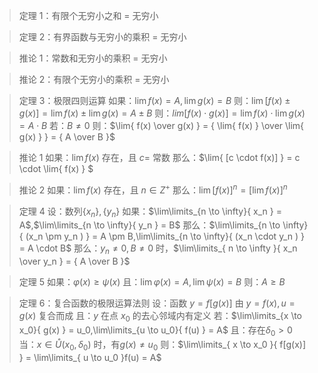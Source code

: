 
>定理 1：有限个无穷小之和 = 无穷小

>定理 2：有界函数与无穷小的乘积 = 无穷小

>推论 1：常数和无穷小的乘积 = 无穷小

>推论 2：有限个无穷小的乘积 = 无穷小

>定理 3：极限四则运算
如果：$\lim f(x) = A,\lim g(x) = B$
则：$\lim[ f(x) \pm g(x)] = \lim{f(x)} \pm \lim{g(x) } = A \pm B$
则：$lim{ [f(x) \cdot g(x)] = \lim{f(x)} \cdot \lim{g(x) } = A \cdot B}$
若：$B \not ={0}$
则：$\lim{ f(x) \over g(x) } = { \lim{ f(x) } \over \lim{ g(x) } } = { A \over B }$

>推论 1
如果：$\lim{ f(x) }$ 存在，且 $c=$ 常数
那么：$\lim{ [c \cdot f(x)] } = c \cdot \lim{ f(x) } $

>推论 2
如果：$\lim{ f(x) }$ 存在，且 $n \in Z^+$
那么：$\lim{ [f(x)] }^n = [\lim{f(x)}]^n$

>定理 4
设：数列$\{x_n\},\{y_n\}$
如果：$\lim\limits_{n \to \infty}{ x_n } = A$,$\lim\limits_{n \to \infty}{ y_n } = B$
那么：$\lim\limits_{n \to \infty}{ (x_n \pm y_n ) } = A \pm B,\lim\limits_{n \to \infty}{ (x_n \cdot y_n ) } = A \cdot B$
那么：$y_n \not ={ 0 },B \not ={ 0 }$ 时，$\lim\limits_{ n \to \infty }{ x_n \over y_n } = { A \over B }$

>定理 5
如果：$\varphi(x) \ge \psi(x)$
且：$\lim \varphi(x) = A,\lim \psi(x) = B$
则：$A \ge B$

>定理 6：复合函数的极限运算法则
设：函数 $y = f[g(x)]$ 由 $y = f(x),u = g(x)$ 复合而成
且：$y$ 在点 $x_0$ 的去心邻域内有定义
若：$\lim\limits_{x \to x_0}{ g(x) } = u_0,\lim\limits_{u \to u_0}{ f(u) } = A$
且：存在$\delta_0 > 0$
当：$x \in \mathring{U}(x_0,\delta_0)$ 时，有$g(x) \not ={ u_0 }$
则：$\lim\limits_{ x \to x_0 }{ f[g(x)] } = \lim\limits_{ u \to u_0 }f(u) = A$